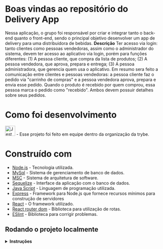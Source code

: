 # Boas vindas ao repositório do Delivery App 

Nessa aplicação, o grupo foi responsável por criar e integrar tanto o back-end quanto o front-end, sendo o principal objetivo desenvolver um app de delivery para uma distribuidora de bebidas.
<strong>Descrição</strong>
Ter acesso via login: tanto clientes como pessoas vendedoras, assim como o administrador do sistema, devem ter acesso ao aplicativo via login, porém para funções diferentes: (1) A pessoa cliente, que compra da lista de produtos; (2) A pessoa vendedora, que aprova, prepara e entrega; (3) A pessoa administradora, que gerencia quem usa o aplicativo.
Em resumo sera feito a comunicação entre clientes e pessoas vendedoras: a pessoa cliente faz o pedido via "carrinho de compras" e a pessoa vendedora aprova, prepara e envia esse pedido. Quando o produto é recebido por quem comprou, essa pessoa marca o pedido como "recebido". Ambos devem possuir detalhes sobre seus pedidos.

# Como foi desenvolvimento

<a href="https://www.betrybe.com/" target="blanck" ><img src="https://blog.betrybe.com/wp-content/uploads/2021/11/51808343.png" width="33" height="33" alt="Jest" /></a> - Esse projeto foi feito em equipe dentro da organização da trybe.


# Construído com

* <a href="https://nodejs.org/en/" target="blanck" >Node.js</a> - Tecnologia utilizada.
* <a href="https://www.mysql.com/" target="blanck" >MySql</a> - Sistema de gerenciamento de banco de dados.
* <a href="https://www.devmedia.com.br/arquitetura-de-software-desenvolvimento-orientado-para-arquitetura/8033" target="blanck" >MSC</a> - Sistema de arquitetura de software.
* <a href="https://sequelize.org/" target="blanck" >Sequelize</a> - Interface da aplicação com o banco de dados.
* <a href="https://www.typescriptlang.org/" target="blanck" >Java Script</a> - Linguagem de programação utilizada.
* <a href="https://expressjs.com/pt-br/" target="blanck" >Express</a> - Framework para Node.js que fornece recursos mínimos para construção de servidores 
* <a href="https://pt-br.reactjs.org/" target="blanck" >React</a> - O framework utilizado.
* <a href="https://v5.reactrouter.com/web/guides/quick-start" target="blanck" >React router dom</a> - Biblioteca para utilização de rotas.
* <a href="https://eslint.org/" target="blanck" >ESlint</a> - Biblioteca para corrigir problemas.

## Rodando o projeto localmente

<details>
  <summary>
    <strong>Instruções</strong>
  </summary><br>
<strong>1. Faça o git clone na sua máquina e entre no diretório:</strong>
 - Lembre-se de clonar o repositório no diretório desejado na sua máquina!
 ```
 git git@github.com:LucasBelgamann/delivery_app.git
 cd delivery_app
 ```
 - Após isso rode o seguinte comanda para iniciar um container MySql!
  ```
 docker run --name mysql-docker -e MYSQL_ROOT_PASSWORD=password -d -p 3306:3306 mysql
 ```
 - Executar um npm install na raiz do projeto, e por fim os seguintes comandos para iniciar o projeto!
   ```
 cd back-end
 ```
    ```
 npm run dev
 ```
    ```
 cd front-end
 ```
    ```
 npm start
 ```
 </details>


